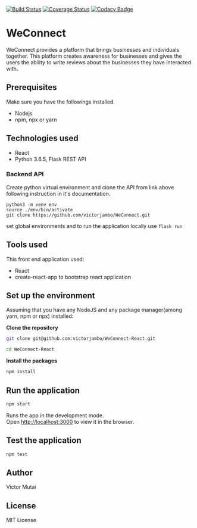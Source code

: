 [![Build Status](https://travis-ci.org/victorjambo/WeConnect-React.svg?branch=master)](https://travis-ci.org/victorjambo/WeConnect-React)
[![Coverage Status](https://coveralls.io/repos/github/victorjambo/WeConnect-React/badge.svg?branch=development)](https://coveralls.io/github/victorjambo/WeConnect-React?branch=development)
[![Codacy Badge](https://api.codacy.com/project/badge/Grade/bf5b3e820f444c84a921aea468d0e614)](https://www.codacy.com/project/victorjambo/WeConnect-React/dashboard?utm_source=github.com&amp;utm_medium=referral&amp;utm_content=victorjambo/WeConnect-React&amp;utm_campaign=Badge_Grade_Dashboard)

# WeConnect

WeConnect provides a platform that brings businesses and individuals together. This platform creates awareness for businesses and gives the users the ability to write reviews about the businesses they have interacted with. 

## Prerequisites

Make sure you have the followings installed.

* Nodejs
* npm, npx or yarn

## Technologies used
- React
- Python 3.6.5, Flask REST API

### Backend API
Create python virtual environment and clone the API from link above following instruction in it's documentation.
```
python3 -m venv env
source ./env/bin/activate 
git clone https://github.com/victorjambo/WeConnect.git  
```
set global environments and to run the application locally use ```flask run```


## Tools used

This front end application used:

* React 
* create-react-app to bootstrap react application

## Set up the environment

Assuming that you have any NodeJS and any package manager(among yarn, npm or npx) installed:

**Clone the repository**

```sh
git clone git@github.com:victorjambo/WeConnect-React.git
```

```sh
cd WeConnect-React
```

**Install the packages**

```sh
npm install
```

## Run the application

```sh
npm start
```
Runs the app in the development mode.<br>
Open [http://localhost:3000](http://localhost:3000) to view it in the browser.

## Test the application
```sh
npm test
```


## Author

Victor Mutai



## License

MIT License
